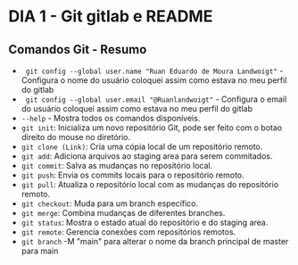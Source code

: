 # DIA 1 - Git gitlab e README 

## Comandos Git - Resumo 
- ` git config --global user.name "Ruan Eduardo de Moura Landwoigt"` - Configura o nome do usuário coloquei assim como estava no meu perfil do gitlab
- ` git config --global user.email "@Ruanlandwoigt"` - Configura o email do usuário coloquei assim como estava no meu perfil do gitlab
- `--help` - Mostra todos os comandos disponíveis.
- `git init`: Inicializa um novo repositório Git, pode ser feito com o botao direito do mouse no diretório.
- `git clone (Link)`: Cria uma cópia local de um repositório remoto.
- `git add`: Adiciona arquivos ao staging area para serem commitados.
- `git commit`: Salva as mudanças no repositório local.
- `git push`: Envia os commits locais para o repositório remoto.
- `git pull`: Atualiza o repositório local com as mudanças do repositório remoto.
- `git checkout`: Muda para um branch específico.
- `git merge`: Combina mudanças de diferentes branches.
- `git status`: Mostra o estado atual do repositório e do staging area.
- `git remote`: Gerencia conexões com repositórios remotos.
- `git branch` -M "main" para alterar o nome da branch principal de master para main

